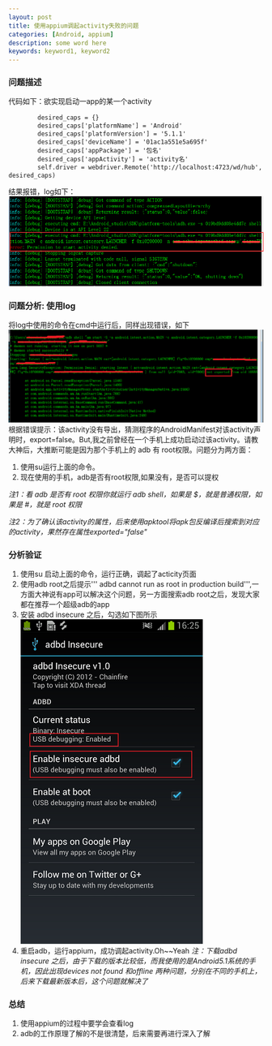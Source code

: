 ```yaml
---
layout: post
title: 使用appium调起activity失败的问题
categories: [Android, appium]
description: some word here
keywords: keyword1, keyword2
---
```


### 问题描述
代码如下：欲实现启动一app的某一个activity

```
        desired_caps = {}
        desired_caps['platformName'] = 'Android'
        desired_caps['platformVersion'] = '5.1.1'
        desired_caps['deviceName'] = '01ac1a551e5a695f'
        desired_caps['appPackage'] = '包名'      
        desired_caps['appActivity'] = 'activity名'
        self.driver = webdriver.Remote('http://localhost:4723/wd/hub', desired_caps)
```

结果报错，log如下：
![](/images/2016-3-9-1.png)

### 问题分析: 使用log
将log中使用的命令在cmd中运行后，同样出现错误，如下
![](/images/2016-3-9-2.png)
根据错误提示：该activity没有导出，猜测程序的AndroidManifest对该activity声明时，export=false。But,我之前曾经在一个手机上成功启动过该activity。请教大神后，大推断可能是因为那个手机上的 adb 有 root权限。问题分为两方面：

1. 使用su运行上面的命令。
2. 现在使用的手机，adb是否有root权限,如果没有，是否可以提权 

*注1：看 adb 是否有 root 权限你就运行 adb shell，如果是 $，就是普通权限，如果是 #，就是 root 权限*

*注2：为了确认该activity的属性，后来使用apktool将apk包反编译后搜索到对应的activity，果然存在属性exported="false"*


### 分析验证
1. 使用su 启动上面的命令，运行正确，调起了acticity页面
2. 使用adb root之后提示''' adbd cannot run as root in production build''',一方面大神说有app可以解决这个问题，另一方面搜索adb root之后，发现大家都在推荐一个超级adb的app
3. 安装 adbd insecure 之后，勾选如下图所示
![](/images/2016-3-9-3.png)
4. 重启adb，运行appium，成功调起activity.Oh~~Yeah
*注：下载adbd  insecure 之后，由于下载的版本比较低，而我使用的是Android5.1系统的手机，因此出现devices not found 和offline 两种问题，分别在不同的手机上，后来下载最新版本后，这个问题就解决了*


### 总结
1. 使用appium的过程中要学会查看log
2. adb的工作原理了解的不是很清楚，后来需要再进行深入了解


